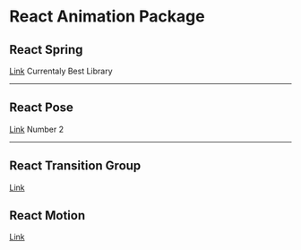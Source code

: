 # React Animation Package

## React Spring
[Link](https://www.npmjs.com/package/react-spring)
Currentaly Best Library

---
## React Pose
[Link]()
Number 2

---

## React Transition Group
[Link](https://www.npmjs.com/package/react-transition-group)

## React Motion 
[Link](https://www.npmjs.com/package/react-motion)